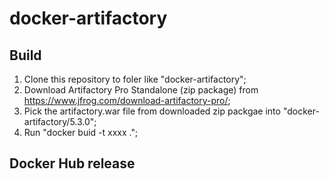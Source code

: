 # docker-artifactory

## Build
1. Clone this repository to foler like "docker-artifactory";
2. Download Artifactory Pro Standalone (zip package) from https://www.jfrog.com/download-artifactory-pro/;
3. Pick the artifactory.war file from downloaded zip packgae into "docker-artifactory/5.3.0";
4. Run "docker buid -t xxxx .";

## Docker Hub release
